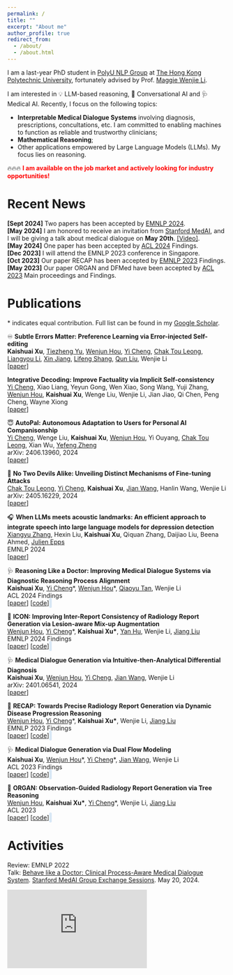 ```yaml
---
permalink: /
title: ""
excerpt: "About me"
author_profile: true
redirect_from: 
  - /about/
  - /about.html
---
```


I am a last-year PhD student in [PolyU NLP Group](https://polyunlp.github.io/) at [The Hong Kong Polytechnic University](https://www.polyu.edu.hk/), fortunately advised by Prof. [ Maggie Wenjie Li](https://www4.comp.polyu.edu.hk/~cswjli/).  

I am interested in 💡 LLM-based reasoning, 🤖 Conversational AI and 🩺 Medical AI. Recently, I focus on the following topics:
- **Interpretable Medical Dialogue Systems** involving diagnosis, prescriptions, concultations, etc. I am committed to enabling machines to function as reliable and trustworthy clinicians; 
- **Mathematical Reasoning**; 
- Other applications empowered by Large Language Models (LLMs). My focus lies on reasoning.

🔥🔥🔥 **<font color=red>I am available on the job market and actively looking for industry opportunities!</font>**    

Recent News
======
**[Sept 2024]** Two papers has been accepted by [EMNLP 2024](https://2024.emnlp.org/).  
**[May 2024]** I am honored to receive an invitation from [Stanford MedAI](https://stanford-medai.github.io/), and I will be giving a talk about medical dialogue on **May 20th**. [\[Video\]](https://www.youtube.com/watch?v=T4if1iDbxaE).  
**[May 2024]** One paper has been accepted by [ACL 2024](https://2024.aclweb.org/) Findings.  
**[Dec 2023]** I will attend the EMNLP 2023 conference in Singapore.\
**[Oct 2023]** Our paper RECAP has been accepted by [EMNLP 2023](https://2023.emnlp.org) Findings.\
**[May 2023]** Our paper ORGAN and DFMed have been accepted by [ACL 2023](https://2023.aclweb.org) Main proceedings and Findings.

Publications
======
\* indicates equal contribution. Full list can be found in my [Google Scholar](https://scholar.google.com/citations?user=qfJ9u80AAAAJ).

♾️ **Subtle Errors Matter: Preference Learning via Error-injected Self-editing**  
  **Kaishuai Xu**, [Tiezheng Yu](https://scholar.google.com/citations?hl=en&user=JK7nNekAAAAJ), [Wenjun Hou](https://wjhou.github.io/), [Yi Cheng](https://yicheng98.github.io/), [Chak Tou Leong](https://cooperleong00.github.io/), [Liangyou Li](https://scholar.google.com/citations?hl=en&user=PPDE-uIAAAAJ), [Xin Jiang](https://scholar.google.com/citations?user=DUfcez0AAAAJ), [Lifeng Shang](https://scholar.google.com/citations?hl=en&user=jMQIjYoAAAAJ), [Qun Liu](https://liuquncn.github.io/index_zh.html), Wenjie Li  
  \[[paper](https://arxiv.org/abs/2410.06638)\]

 **Integrative Decoding: Improve Factuality via Implicit Self-consistency**  
  [Yi Cheng](https://yicheng98.github.io/), Xiao Liang, Yeyun Gong, Wen Xiao, Song Wang, Yuji Zhang, [Wenjun Hou](https://wjhou.github.io/), **Kaishuai Xu**, Wenge Liu, Wenjie Li, Jian Jiao, Qi Chen, Peng Cheng, Wayne Xiong  
  \[[paper](https://arxiv.org/abs/2410.01556)\]

😇 **AutoPal: Autonomous Adaptation to Users for Personal AI Companisonship**  
  [Yi Cheng](https://yicheng98.github.io/), Wenge Liu, **Kaishuai Xu**, [Wenjun Hou](https://wjhou.github.io/), Yi Ouyang, [Chak Tou Leong](https://cooperleong00.github.io/), Xian Wu, [Yefeng Zheng](https://sites.google.com/site/yefengzheng/)  
  arXiv: 2406.13960, 2024  
  \[[paper](https://arxiv.org/abs/2406.13960)\]

👿 **No Two Devils Alike: Unveiling Distinct Mechanisms of Fine-tuning Attacks**  
  [Chak Tou Leong](https://cooperleong00.github.io/), [Yi Cheng](https://yicheng98.github.io/), **Kaishuai Xu**, [Jian Wang](https://iwangjian.github.io/), Hanlin Wang, Wenjie Li  
  arXiv: 2405.16229, 2024  
  \[[paper](https://arxiv.org/abs/2405.16229)\]

🎧 **When LLMs meets acoustic landmarks: An efficient approach to integrate speech into large language models for depression detection**
  [Xiangyu Zhang](https://scholar.google.com/citations?hl=en&user=SR2TlvcAAAAJ), Hexin Liu, **Kaishuai Xu**, Qiquan Zhang, Daijiao Liu, Beena Ahmed, [Julien Epps](http://maestro.ee.unsw.edu.au/~julien/)  
  EMNLP 2024  
  \[[paper](https://arxiv.org/abs/2402.13276)\]

🩺 **Reasoning Like a Doctor: Improving Medical Dialogue Systems via Diagnostic Reasoning Process Alignment**  
  **Kaishuai Xu**, [Yi Cheng](https://yicheng98.github.io/)\*, [Wenjun Hou](https://wjhou.github.io/)\*, [Qiaoyu Tan](https://qiaoyu-tan.github.io/), Wenjie Li  
  ACL 2024 Findings  
  \[[paper](http://arxiv.org/abs/2406.13934)\] \[[code](https://github.com/kaishxu/Emulation)\]&nbsp;&nbsp;
<span id="star-count-emulation" class="github-stars"></span>
<script src="/_pages/script.js"></script>

🩻 **ICON: Improving Inter-Report Consistency of Radiology Report Generation via Lesion-aware Mix-up Augmentation**  
  [Wenjun Hou](https://wjhou.github.io/), [Yi Cheng](https://yicheng98.github.io/)*, **Kaishuai Xu\***, [Yan Hu](https://scholar.google.co.uk/citations?user=rYLooucAAAAJ&hl=en), Wenjie Li, [Jiang Liu](https://faculty.sustech.edu.cn/liuj/)   
  EMNLP 2024 Findings  
  \[[paper](https://arxiv.org/abs/2402.12844)\] \[[code](https://github.com/wjhou/ICon)\]&nbsp;&nbsp;
<span id="star-count-icon" class="github-stars"></span>
<script src="/_pages/script.js"></script>

🩺 **Medical Dialogue Generation via Intuitive-then-Analytical Differential Diagnosis**  
  **Kaishuai Xu**, [Wenjun Hou](https://wjhou.github.io/), [Yi Cheng](https://yicheng98.github.io/), [Jian Wang](https://iwangjian.github.io/), Wenjie Li  
  arXiv: 2401.06541, 2024  
  \[[paper](https://arxiv.org/abs/2401.06541)\]  

🩻 **RECAP: Towards Precise Radiology Report Generation via Dynamic Disease Progression Reasoning**  
  [Wenjun Hou](https://wjhou.github.io/), [Yi Cheng](https://yicheng98.github.io/)\*, **Kaishuai Xu\***, Wenjie Li, [Jiang Liu](https://faculty.sustech.edu.cn/liuj/)  
  EMNLP 2023 Findings  
  \[[paper](https://arxiv.org/abs/2310.13864)\] \[[code](https://github.com/wjhou/Recap)\]&nbsp;&nbsp;
<span id="star-count-recap" class="github-stars"></span>
<script src="/_pages/script.js"></script>

🩺 **Medical Dialogue Generation via Dual Flow Modeling**  
  **Kaishuai Xu**, [Wenjun Hou](https://wjhou.github.io/)\*, [Yi Cheng](https://yicheng98.github.io/)\*, [Jian Wang](https://iwangjian.github.io/), Wenjie Li  
  ACL 2023 Findings  
  \[[paper](https://arxiv.org/abs/2305.18109)\] \[[code](https://github.com/kaishxu/DFMed)\]&nbsp;&nbsp;
<span id="star-count-dfmed" class="github-stars"></span>
<script src="/_pages/script.js"></script>

🩻 **ORGAN: Observation-Guided Radiology Report Generation via Tree Reasoning**  
  [Wenjun Hou](https://wjhou.github.io/), **Kaishuai Xu\***, [Yi Cheng](https://yicheng98.github.io/)\*, Wenjie Li, [Jiang Liu](https://faculty.sustech.edu.cn/liuj/)  
  ACL 2023  
  \[[paper](https://arxiv.org/abs/2306.06466)\] \[[code](https://github.com/wjhou/ORGan)\]&nbsp;&nbsp;
<span id="star-count-organ" class="github-stars"></span>
<script src="/_pages/script.js"></script>
<style>
  .github-stars {
      background-color: #D9E8F6;
      padding: 3.0px;
      color: rgb(0, 0, 0);
      border-radius: 5px;
      margin-left: -8px;
      height: auto;
  }
</style>

Activities
======
Review: EMNLP 2022  
Talk: [Behave like a Doctor: Clinical Process-Aware Medical Dialogue System](https://www.youtube.com/watch?v=T4if1iDbxaE&t=1123s). [Stanford MedAI Group Exchange Sessions](https://stanford-medai.github.io/). May 20, 2024.
<iframe class="custom-iframe" src="https://www.youtube.com/embed/T4if1iDbxaE" frameborder="0" allow="accelerometer; autoplay; encrypted-media; gyroscope; picture-in-picture" allowfullscreen></iframe>
<style>
.custom-iframe {
    width: 320px !important;
    height: 180px !important;
}
</style>
<script type='text/javascript' id='clustrmaps' src='//cdn.clustrmaps.com/map_v2.js?cl=ffffff&w=349&t=tt&d=OQN1yjd4wsRYTf95Ow-yUUL81sV4TnISMjKniwrRS2I&co=5ebcff&cmo=ff0404&cmn=2edc2e'></script>
